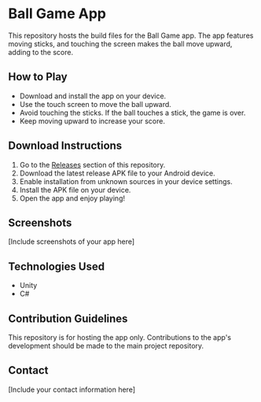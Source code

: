 # Ball Game App

This repository hosts the build files for the Ball Game app. The app features moving sticks, and touching the screen makes the ball move upward, adding to the score.

## How to Play

- Download and install the app on your device.
- Use the touch screen to move the ball upward.
- Avoid touching the sticks. If the ball touches a stick, the game is over.
- Keep moving upward to increase your score.

## Download Instructions

1. Go to the [Releases](https://github.com/Kushalms200/BallGame/) section of this repository.
2. Download the latest release APK file to your Android device.
3. Enable installation from unknown sources in your device settings.
4. Install the APK file on your device.
5. Open the app and enjoy playing!

## Screenshots

[Include screenshots of your app here]

## Technologies Used

- Unity
- C#

## Contribution Guidelines

This repository is for hosting the app only. Contributions to the app's development should be made to the main project repository.

## Contact

[Include your contact information here]


